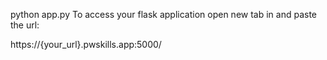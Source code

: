 python app.py
To access your flask application open new tab in and paste the url:

https://{your_url}.pwskills.app:5000/
